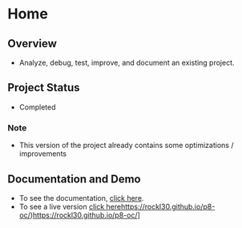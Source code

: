 # Home

## Overview

* Analyze, debug, test, improve, and document an existing project.

## Project Status

* Completed

### Note

* This version of the project already contains some optimizations / improvements

## Documentation and Demo

* To see the documentation, [click here](https://todo-wiki.gitbook.io/todo-wiki/).
* To see a live version [click here]([[url](https://rockl30.github.io/p8-oc/)https://rockl30.github.io/p8-oc/)https://rockl30.github.io/p8-oc/)https://rockl30.github.io/p8-oc/]
